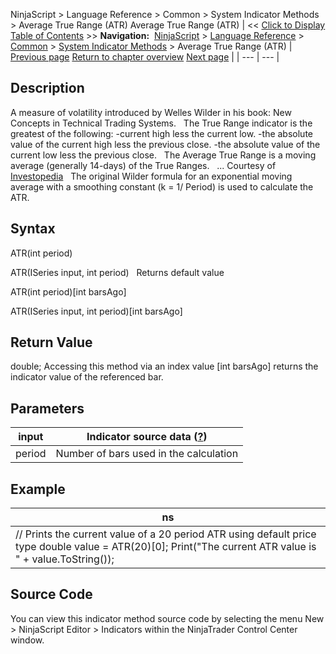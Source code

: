 ﻿
NinjaScript > Language Reference > Common > System Indicator Methods > Average True Range (ATR)
Average True Range (ATR)
| << [Click to Display Table of Contents](average_true_range_atr.md) >> **Navigation:**     [NinjaScript](ninjascript.md) > [Language Reference](language_reference_wip.md) > [Common](common.md) > [System Indicator Methods](indicators.md) > Average True Range (ATR) | [Previous page](average_directional_movement_r.md) [Return to chapter overview](indicators.md) [Next page](balance_of_power_bop.md) |
| --- | --- |
## Description
A measure of volatility introduced by Welles Wilder in his book: New Concepts in Technical Trading Systems.
 
The True Range indicator is the greatest of the following:
-current high less the current low.
-the absolute value of the current high less the previous close.
-the absolute value of the current low less the previous close.
 
The Average True Range is a moving average (generally 14-days) of the True Ranges. 
 
... Courtesy of [Investopedia](http://www.investopedia.com/terms/a/atr.asp)
 
The original Wilder formula for an exponential moving average with a smoothing constant (k = 1/ Period) is used to calculate the ATR.
 
## Syntax
ATR(int period)  

ATR(ISeries<double> input, int period)
 
Returns default value  

ATR(int period)[int barsAgo]  

ATR(ISeries<double> input, int period)[int barsAgo]

## Return Value
double; Accessing this method via an index value [int barsAgo] returns the indicator value of the referenced bar.

## Parameters
| input | Indicator source data ([?](valid_input_data_for_indicator.md)) |
| --- | --- |
| period | Number of bars used in the calculation |

## Example
| ns |
| --- |
| // Prints the current value of a 20 period ATR using default price type double value = ATR(20)[0]; Print("The current ATR value is " + value.ToString()); |

## Source Code
You can view this indicator method source code by selecting the menu New > NinjaScript Editor > Indicators within the NinjaTrader Control Center window.
